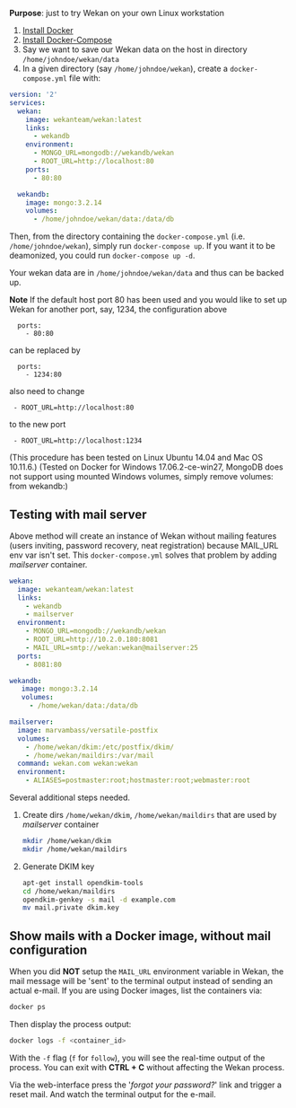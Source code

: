 **Purpose**: just to try Wekan on your own Linux workstation

1. [Install Docker](http://docs.docker.com/linux/step_one/)
1. [Install Docker-Compose](http://docs.docker.com/compose/install/)
1. Say we want to save our Wekan data on the host in directory `/home/johndoe/wekan/data`
1. In a given directory (say `/home/johndoe/wekan`), create a `docker-compose.yml` file with:

```yaml
version: '2'
services:
  wekan:
    image: wekanteam/wekan:latest
    links:
      - wekandb
    environment:
      - MONGO_URL=mongodb://wekandb/wekan
      - ROOT_URL=http://localhost:80
    ports:
      - 80:80

  wekandb:
    image: mongo:3.2.14
    volumes:
      - /home/johndoe/wekan/data:/data/db
```

Then, from the directory containing the `docker-compose.yml` (i.e. `/home/johndoe/wekan`), simply run `docker-compose up`. If you want it to be deamonized, you could run `docker-compose up -d`.

Your wekan data are in `/home/johndoe/wekan/data` and thus can be backed up.

**Note**
If the default host port 80 has been used and you would like to set up Wekan for another port, say, 1234, the configuration above
```
  ports:
    - 80:80
```
can be replaced by
```
  ports:
    - 1234:80
```

also need to change
```
 - ROOT_URL=http://localhost:80
```

to the new port
```
 - ROOT_URL=http://localhost:1234
```

(This procedure has been tested on Linux Ubuntu 14.04 and Mac OS 10.11.6.) (Tested on Docker for Windows 17.06.2-ce-win27, MongoDB does not support using mounted Windows volumes, simply remove volumes: from wekandb:)

## Testing with mail server

Above method will create an instance of Wekan without mailing features (users inviting, password recovery, neat registration) because MAIL_URL env var isn't set. This `docker-compose.yml` solves that problem by adding *mailserver* container.  

```yaml
wekan:
  image: wekanteam/wekan:latest
  links:
    - wekandb
    - mailserver
  environment:
    - MONGO_URL=mongodb://wekandb/wekan
    - ROOT_URL=http://10.2.0.180:8081
    - MAIL_URL=smtp://wekan:wekan@mailserver:25
  ports:
    - 8081:80

wekandb:
   image: mongo:3.2.14
   volumes:
     - /home/wekan/data:/data/db

mailserver:
  image: marvambass/versatile-postfix
  volumes:
    - /home/wekan/dkim:/etc/postfix/dkim/
    - /home/wekan/maildirs:/var/mail
  command: wekan.com wekan:wekan
  environment:
    - ALIASES=postmaster:root;hostmaster:root;webmaster:root
```

Several additional steps needed.

1. Create dirs `/home/wekan/dkim`, `/home/wekan/maildirs` that are used by *mailserver* container

    ```bash
    mkdir /home/wekan/dkim
    mkdir /home/wekan/maildirs
    ```
2. Generate DKIM key

    ```bash
    apt-get install opendkim-tools
    cd /home/wekan/maildirs
    opendkim-genkey -s mail -d example.com
    mv mail.private dkim.key
    ```

## Show mails with a Docker image, without mail configuration
When you did **NOT** setup the `MAIL_URL` environment variable in Wekan, the mail message will be 'sent' to the terminal output instead of sending an actual e-mail. If you are using Docker images, list the containers via:

```sh
docker ps
```

Then display the process output:

```sh
docker logs -f <container_id>
```

With the `-f` flag (`f` for `follow`), you will see the real-time output of the process. You can exit with **CTRL + C** without affecting the Wekan process.

Via the web-interface press the '_forgot your password?_' link and trigger a reset mail. And watch the terminal output for the e-mail.